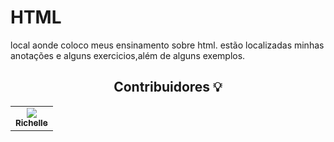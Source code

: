 # HTML
local aonde coloco meus ensinamento sobre html.
estão localizadas minhas anotações e alguns exercicios,além de alguns exemplos.


 <div align="center">
   <h2 align="center">Contribuidores 💡</h2>
   <table>
   <tr>
      <td align="center">
      <a href="#">
        <img src="https://avatars.githubusercontent.com/u/43295714?s=400&u=372051215bac85801434935a7fee455047a0a396&v=4"/><br>
        <sub>
          <b>Richelle</b>
        </sub>
      </a>
    </td>
   </tr>
   </table>
   </div>
